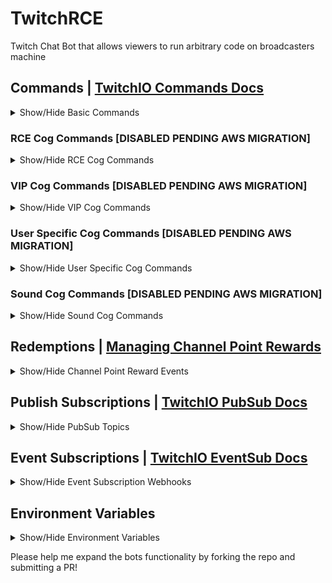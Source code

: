 # TwitchRCE
Twitch Chat Bot that allows viewers to run arbitrary code on broadcasters machine

## Commands | [TwitchIO Commands Docs](https://twitchio.dev/en/latest/exts/commands.html)
<details><summary>Show/Hide Basic Commands</summary>

| Command                                                                                                                       | Outcome                                                                                                                                                 | Condition                                                 |
|-------------------------------------------------------------------------------------------------------------------------------|---------------------------------------------------------------------------------------------------------------------------------------------------------|-----------------------------------------------------------|
| `!hello`                                                                                                                      | Says hello to author                                                                                                                                    | -                                                         |
| `!lurk`                                                                                                                       | let the streamer know you're lurking                                                                                                                    | -                                                         |
| `!death_counter <+/-/+n/reset>` <br/>_OR_ `!death <+/-/+n/reset>` <br/>_OR_ `!ded <+/-/+n/reset>` <br/>_OR_ `!dc <+/-/reset>` | Increment / decrease death count for each +/- (or reset)                                                                                                | -                                                         |
| `!raids <@username>`                                                                                                          | displays how many raids you've received from the user                                                                                                   | -                                                         |
| `!shoutout <@username>` <br/>_OR_ `!so <@username>`                                                                           | Sends a shoutout announcement message                                                                                                                   | -                                                         |
| `!redemptions`                                                                                                                | Creates custom channel point rewards _(The same outcome as stream_start event just incase the bot wasn't active when the stream_start event occurred.)_ | -                                                         |
| `!infosec_streams` <br/>_OR_ `!streams` <br/>_OR_ `!streams`                                                                  | Creates custom channel point rewards _(The same outcome as stream_start event just incase the bot wasn't active when the stream_start event occurred.)_ | -                                                         |
| `!add_channel_subs`                                                                                                           | Adds current channel subscribers to sub database table                                                                                                  | -                                                         |
| `!kill_everyone` `**NOT IMPLEMENTED**`                                                                                        | Invoke the bots inner skynet                                                                                                                            | John Connor is dead                                       |
| `!virustotal <hash>` <br/>_OR_ `!virustotal <url>`                                                                            | Lookup a hash or url report on virustotal                                                                                                               | 500 requests per day, and a rate of 4 requests per minute |
</details>

### RCE Cog Commands [DISABLED PENDING AWS MIGRATION]
<details><summary>Show/Hide RCE Cog Commands</summary>

| Command                                      | Outcome                                                               | Condition                                                                               |
|----------------------------------------------|-----------------------------------------------------------------------|-----------------------------------------------------------------------------------------|
| `!exec <command>` <br/>_OR_ `!cmd <command>` | Runs any bash command (if it's in the allow list)                     | Streaming in `Science & Technology` <br/>_OR_ `Software and Game Development` category. |
| `killmyshell` _**[REDEMPTION]**_             | Closes the last opened [qterminal](https://github.com/lxqt/qterminal) | A qterminal window is already open                                                      |
</details>

### VIP Cog Commands [DISABLED PENDING AWS MIGRATION]
<details><summary>Show/Hide VIP Cog Commands</summary>

| Command                              | Outcome                                                     | Condition                                                                                        |
|--------------------------------------|-------------------------------------------------------------|--------------------------------------------------------------------------------------------------|
| `add_channel_vip` _**[REDEMPTION]**_ | Adds the redeemer as a VIP, and auto-fulfill the redemption | Broadcaster has spare VIP slots <br/>_AND_ Redeemer does not have a `Moderator` or a `VIP` role. |
</details>

### User Specific Cog Commands [DISABLED PENDING AWS MIGRATION]
<details><summary>Show/Hide User Specific Cog Commands</summary>

| Command                                                        | Outcome                                 | Condition                             |
|----------------------------------------------------------------|-----------------------------------------|---------------------------------------|
| `stairs1` <br/>_OR_ `stairsthetrashman1` <br/>_OR_ `ohlook`    | Triggers a user specific sound command  | Author in `stairsthetrashman`, `msec` |
| `stairs2` <br/>_OR_ `stairsthetrashman2` <br/>_OR_ `because`   | Triggers a user specific sound command  | Author in `stairsthetrashman`, `msec` |
| `stairs3` <br/>_OR_ `stairsthetrashman3` <br/>_OR_ `sonofagun` | Triggers a user specific sound command  | Author in `stairsthetrashman`, `msec` |
| `lottie` <br/>_OR_ `lottiekins`                                | Triggers a user specific sound command  | Author in `lottiekins`, `msec`        |
</details>

### Sound Cog Commands [DISABLED PENDING AWS MIGRATION]
<details><summary>Show/Hide Sound Cog Commands</summary>

| Command         | Outcome                                                     | Condition |
|-----------------|-------------------------------------------------------------|-----------|
| `youtube <url>` | Fetches a video from youtube and plays the audio            | -         |
| `later`         | Plays "A few moments later" spongebob narrator sound clip   | -         |
| `ahfuck`        | Plays "I can't believe you've done this" sound clip         | -         |
| `wow`           | Plays "anime wow" meme sound clip                           | -         |
| `bruh`          | Plays "bruh" meme sound clip                                | -         |
| `dialup`        | Plays "dial up modem" sound clip                            | -         |
| `emodmg`        | Plays "emotional damage" meme sound clip                    | -         |
| `buzzer`        | Plays "family fortune fail buzzer" meme sound clip          | -         |
| `fbi`           | PLays "fbi open up" meme sound clip                         | -         |
| `friend`        | Plays "friend" inbetweeners sound clip                      | -         |
| `fthis`         | Plays "fuck this shit i'm out" meme sound clip              | -         |
| `gg`            | Plays "gg" team fortress meme sound clip                    | -         |
| `goforit`       | Plays "go for it" diddy kong racing sound clip              | -         |
| `hackerman`     | Plays "hackerman" meme sound clip                           | -         |
| `hellomf`       | Plays "hello mother f*cker" meme sound clip                 | -         |
| `hexy`          | Plays "hexy" meme sound clip                                | -         |
| `ignore`        | Plays "ignore" meme sound clip                              | -         |
| `wierd`         | Plays "god the internets weird" meme sound clip             | -         |
| `sellwife`      | Plays "i sell my wife for internet" meme sound clip         | -         |
| `heknew`        | Plays "at this moment he knew" meme sound clip              | -         |
| `kerb`          | Plays "kerb" meme sound clip                                | -         |
| `gothim`        | Plays "we got him" meme sound clip                          | -         |
| `leeroy`        | Plays "leeroooyyyyy jenkins" meme sound clip                | -         |
| `lies`          | Plays "lies on the internet" meme sound clip                | -         |
| `mgsalert`      | Plays "metal gear solid alert" meme sound clip              | -         |
| `hellothere`    | Plays "hello there" obi wan kenobi meme sound clip          | -         |
| `order66`       | Plays "execute order 66" general palpatine meme sound clip  | -         |
| `over9000`      | Plays "its over 9000" dragonball meme sound clip            | -         |
| `hackercrap`    | Plays "hate this hacker crap" jurrasic park meme sound clip | -         |
| `sadviolin`     | Plays "sad violin" meme sound clip                          | -         |
| `satan`         | Plays "satan, lucifer" meme sound clip                      | -         |
| `stepbro`       | Plays "what are you doing stepbro" meme sound clip          | -         |
| `surprise`      | Plays "surprise mother f*cker" meme sound clip              | -         |
| `tsdisconnect`  | Plays "teamspeak disconnect" meme sound clip                | -         |
| `trollolol`     | Plays "trollolol" meme sound clip                           | -         |
| `usbconnect`    | Plays "windows 10 usb connection" meme sound clip           | -         |
| `usbdisconnect` | Plays "windows 10 usb disconnect" meme sound clip           | -         |
| `victory`       | Plays "ff7 victory fanfare" meme sound clip                 | -         |
| `shutdown`      | Plays "windows shutdown" meme sound clip                    | -         |
| `wtfinternet`   | Plays "what is the internet" meme sound clip                | -         |
</details>

## Redemptions | [Managing Channel Point Rewards](https://help.twitch.tv/s/article/channel-points-guide?language=en_US#managing)
<details><summary>Show/Hide Channel Point Reward Events</summary>

| Reward          | Cost  | Outcome                                                                                                                                                                                                                 | Condition                                                                                        |
|-----------------|-------|-------------------------------------------------------------------------------------------------------------------------------------------------------------------------------------------------------------------------|--------------------------------------------------------------------------------------------------|
| `Kill My Shell` | 6666  | Immediately closes the last [qterminal](https://github.com/lxqt/qterminal) window that was opened without warning! Confirms success in a chat announcement.                                                             | Streaming in `Science & Technology` <br/>_OR_ `Software and Game Development` category.          |
| `VIP`           | 80085 | If you have spare VIP slots it will automatically grant the redeemer the VIP role. VIPs have the ability to equip a special chat badge and bypass the chat limit in slow mode! Confirms success in a chat announcement. | Broadcaster has spare VIP slots <br/>_AND_ Redeemer does not have a `Moderator` or a `VIP` role. |
</details>

## Publish Subscriptions | [TwitchIO PubSub Docs](https://twitchio.dev/en/latest/exts/pubsub.html)
<details><summary>Show/Hide PubSub Topics</summary>

| Topic                                                | Response                                                                                                                             |
|------------------------------------------------------|--------------------------------------------------------------------------------------------------------------------------------------|
| *pubsub.channel_points(user_token)[user_channel_id]* | This topic listens for channel point redemptions on the given channel. This topic dispatches the pubsub_channel_points client event. |
</details>

## Event Subscriptions | [TwitchIO EventSub Docs](https://twitchio.dev/en/latest/exts/eventsub.html)
<details><summary>Show/Hide Event Subscription Webhooks</summary>

| Event Type                          | Response                                                             |
|-------------------------------------|----------------------------------------------------------------------|
| *follow*                            | Chat message                                                         |
| *cheer*                             | Shoutout & Chat message                                              |
| *subscription*                      | Shoutout & Chat message                                              |
| *raid*                              | Shoutout & Chat message                                              |
| *hypetrain_begin*                   | `**NOT IMPLEMENTED**`                                                |
| *hypetrain_end*                     | `**NOT IMPLEMENTED**`                                                |
| *stream_start*                      | Creates custom channel point rewards & Chat message                  |
| *stream_end*                        | Removes custom channel point rewards & Chat message                  |
| *channel_shoutout_create*           | `**NOT IMPLEMENTED**`                                                |
| *channel_shoutout_receive*          | `**NOT IMPLEMENTED**`                                                |
| *channel_charity_donate*            | Sends chat announcement with the donation amount and link to charity |
</details>

## Environment Variables
<details><summary>Show/Hide Environment Variables</summary>

* [Create an `.env` file](https://dev.to/jakewitcher/using-env-files-for-environment-variables-in-python-applications-55a1) with your TWITCH API tokens and your channel name to use this script:

| env key              | type   | env value                                                                                  |
|----------------------|--------|--------------------------------------------------------------------------------------------|
| CLIENT_ID=           | string | *[From Twitch Developer Application](https://dev.twitch.tv/console/apps)*                  |
| CLIENT_SECRET=       | string | *[From Twitch Developer Application](https://dev.twitch.tv/console/apps)*                  |
| VIRUS_TOTAL_API_KEY= | string | *[From VirusTotal Community](https://developers.virustotal.com/reference/getting-started)* |
| BOT_USER_ID=         | string | 123456                                                                                     |
| BOT_JOIN_CHANNEL=    | string | msec                                                                                       |
| BOT_JOIN_CHANNEL_ID= | string | 654321                                                                                     |
| MAX_VIP_SLOTS=       | int    | 20                                                                                         |

### RCECog Allow List

The RCECog **attempts** to limit commands to a allow list so update the `settings.py` file to include a comma separated list of linux binaries that you will allow to run:
```
CMD_ALLOW_LIST = ['aux', 'cat', 'echo', 'grep', 'id', 'ifconfig', 'ls', 'netstat', 'nslookup', 'ping', 'pwd', 'which', 'who', 'whoami']
```

Expect some kind of malicious code to make it through if you leave the RCECog enabled! :)

</details>

Please help me expand the bots functionality by forking the repo and submitting a PR!
